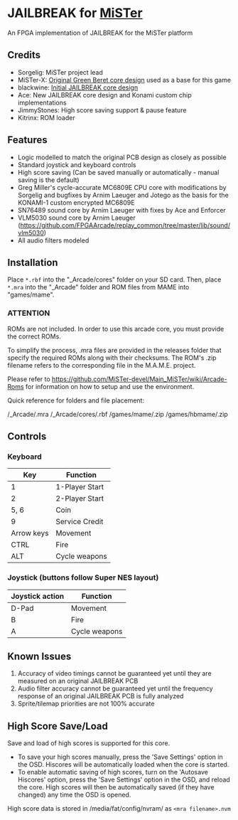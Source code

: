 # JAILBREAK for [MiSTer](https://github.com/MiSTer-devel/Main_MiSTer/wiki)
An FPGA implementation of JAILBREAK for the MiSTer platform

## Credits
- Sorgelig: MiSTer project lead
- MiSTer-X: [Original Green Beret core design](https://github.com/MiSTer-devel/Arcade-RushnAttack_MiSTer) used as a base for this game
- blackwine: [Initial JAILBREAK core design](https://github.com/blackwine/Arcade-Jailbreak_MiSTer/tree/3feee0baf62ca38cdddea546f4fb525ef23e596b)
- Ace: New JAILBREAK core design and Konami custom chip implementations
- JimmyStones: High score saving support & pause feature
- Kitrinx: ROM loader

## Features
- Logic modelled to match the original PCB design as closely as possible
- Standard joystick and keyboard controls
- High score saving (Can be saved manually or automatically - manual saving is the default)
- Greg Miller's cycle-accurate MC6809E CPU core with modifications by Sorgelig and bugfixes by Arnim Laeuger and Jotego as the basis for the KONAMI-1 custom encrypted MC6809E
- SN76489 sound core by Arnim Laeuger with fixes by Ace and Enforcer
- VLM5030 sound core by Arnim Laeuger (https://github.com/FPGAArcade/replay_common/tree/master/lib/sound/vlm5030)
- All audio filters modeled

## Installation
Place `*.rbf` into the "_Arcade/cores" folder on your SD card.  Then, place `*.mra` into the "_Arcade" folder and ROM files from MAME into "games/mame".

### ****ATTENTION****
ROMs are not included. In order to use this arcade core, you must provide the correct ROMs.

To simplify the process, .mra files are provided in the releases folder that specify the required ROMs along with their checksums.  The ROM's .zip filename refers to the corresponding file in the M.A.M.E. project.

Please refer to https://github.com/MiSTer-devel/Main_MiSTer/wiki/Arcade-Roms for information on how to setup and use the environment.

Quick reference for folders and file placement:

/_Arcade/<game name>.mra
/_Arcade/cores/<game rbf>.rbf
/games/mame/<mame rom>.zip
/games/hbmame/<hbmame rom>.zip

## Controls
### Keyboard
| Key | Function |
| --- | --- |
| 1 | 1-Player Start |
| 2 | 2-Player Start |
| 5, 6 | Coin |
| 9 | Service Credit |
| Arrow keys | Movement |
| CTRL | Fire |
| ALT | Cycle weapons |

### Joystick (buttons follow Super NES layout)
| Joystick action | Function |
| --- | --- |
| D-Pad | Movement |
| B | Fire |
| A | Cycle weapons |

## Known Issues
1) Accuracy of video timings cannot be guaranteed yet until they are measured on an original JAILBREAK PCB
2) Audio filter accuracy cannot be guaranteed yet until the frequency response of an original JAILBREAK PCB is fully analyzed
3) Sprite/tilemap priorities are not 100% accurate

## High Score Save/Load
Save and load of high scores is supported for this core.

- To save your high scores manually, press the 'Save Settings' option in the OSD.  Hiscores will be automatically loaded when the core is started.
- To enable automatic saving of high scores, turn on the 'Autosave Hiscores' option, press the 'Save Settings' option in the OSD, and reload the core.  High scores will then be automatically saved (if they have changed) any time the OSD is opened.

High score data is stored in /media/fat/config/nvram/ as ```<mra filename>.nvm```
